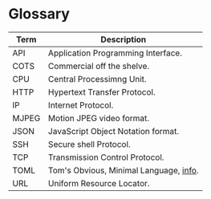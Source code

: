 
# Glossary


| Term              | Description                             |
| ----------------- | --------------------------------------- |
| API      | Application Programming Interface.               |
| COTS| Commercial off the shelve. |
| CPU | Central Processimng Unit.         |
| HTTP          | Hypertext Transfer Protocol.       |
| IP        | Internet Protocol.   |
| MJPEG        | Motion JPEG video format.   |
| JSON        | JavaScript Object Notation format.   |
| SSH        | Secure shell Protocol.   |
| TCP        | Transmission Control Protocol.   |
| TOML | Tom's Obvious, Minimal Language, [info](https://github.com/toml-lang/toml). |
| URL | Uniform Resource Locator. |
